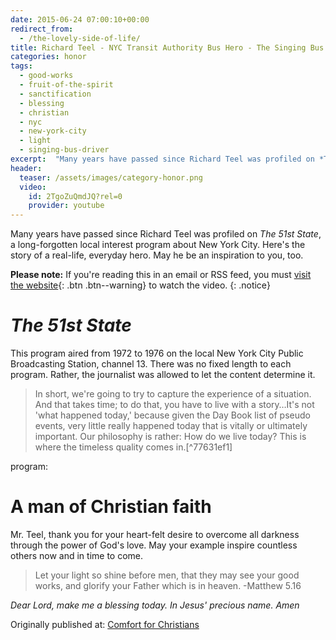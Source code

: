 ```yaml
---
date: 2015-06-24 07:00:10+00:00
redirect_from:
  - /the-lovely-side-of-life/
title: Richard Teel - NYC Transit Authority Bus Hero - The Singing Bus Driver
categories: honor
tags:
  - good-works
  - fruit-of-the-spirit
  - sanctification
  - blessing
  - christian
  - nyc
  - new-york-city
  - light
  - singing-bus-driver 
excerpt:  "Many years have passed since Richard Teel was profiled on *The 51st State*, a long-forgotten local interest program about New York City.  Here's the story of a real-life, everyday hero.  May he be an inspiration to you, too."
header:
  teaser: /assets/images/category-honor.png
  video:
    id: 2TgoZuQmdJQ?rel=0
    provider: youtube
---
```


Many years have passed since Richard Teel was profiled on *The 51st State*, a long-forgotten local interest program about New York City.  Here's the story of a real-life, everyday hero.  May he be an inspiration to you, too.


**Please note:** If you're reading this in an email or RSS feed, you must [visit the website](http://www.alecsatin.com/honor/richard-teel-nyc-transit-authority-bus-hero/){: .btn .btn--warning} to watch the video.
{: .notice}

# *The 51st State*

This program aired from 1972 to 1976 on the local New York City Public Broadcasting Station, channel 13.  There was no fixed length to each program.  Rather, the journalist was allowed to let the content determine it.

<blockquote>
  In short, we're going to try to capture the experience of a situation. And that takes time; to do that, you have to live with a story…It's not 'what happened today,' because given the Day Book list of pseudo events, very little really happened today that is vitally or ultimately important. Our philosophy is rather: How do we live today? This is where the timeless quality comes in.[^77631ef1]
</blockquote>
program:

[^77631ef1]: From the [history of the 51st State](http://www.thirteen.org/the51ststate/history.html)











# A man of Christian faith



Mr. Teel, thank you for your heart-felt desire to overcome all darkness through the power of God's love.  May your example inspire countless others now and in time to come.



<blockquote>
  Let your light so shine before men, that they may see your good works, and glorify your Father which is in heaven. -Matthew 5.16
</blockquote>



_Dear Lord, make me a blessing today.  In Jesus' precious name.  Amen_

<div>Originally published at: <a href='http://www.alecsatin.com/'>Comfort for Christians</a></div>
